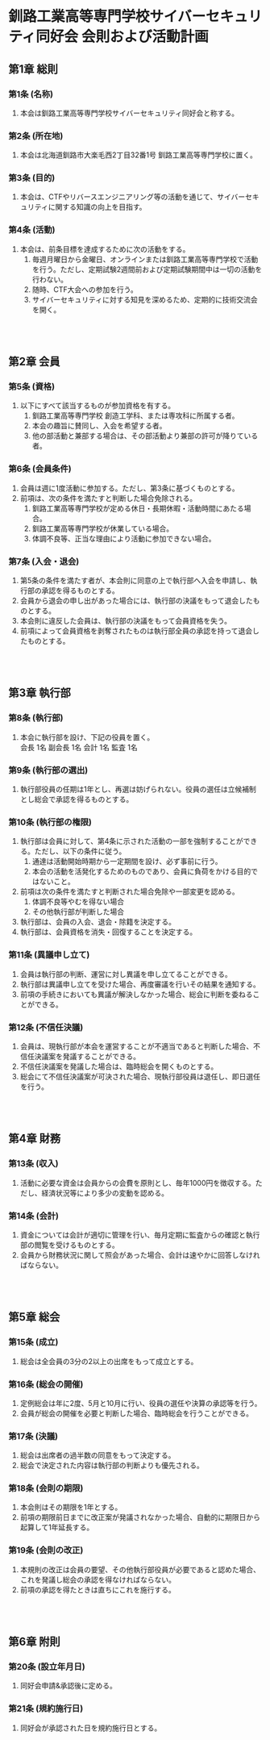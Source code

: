 # 釧路工業高等専門学校サイバーセキュリティ同好会 会則および活動計画
## 第1章 総則
### 第1条 (名称)
1. 本会は釧路工業高等専門学校サイバーセキュリティ同好会と称する。  
### 第2条 (所在地)
1. 本会は北海道釧路市大楽毛西2丁目32番1号 釧路工業高等専門学校に置く。
### 第3条 (目的)
1. 本会は、CTFやリバースエンジニアリング等の活動を通じて、サイバーセキュリティに関する知識の向上を目指す。

### 第4条 (活動)
1. 本会は、前条目標を達成するために次の活動をする。  
    1. 毎週月曜日から金曜日、オンラインまたは釧路工業高等専門学校で活動を行う。ただし、定期試験2週間前および定期試験期間中は一切の活動を行わない。
    2. 随時、CTF大会への参加を行う。
	3. サイバーセキュリティに対する知見を深めるため、定期的に技術交流会を開く。
<br>
<br>

## **第2章 会員**
### 第5条 (資格)
1. 以下にすべて該当するものが参加資格を有する。
    1. 釧路工業高等専門学校 創造工学科、または専攻科に所属する者。
    2. 本会の趣旨に賛同し、入会を希望する者。
    4. 他の部活動と兼部する場合は、その部活動より兼部の許可が降りている者。

### 第6条 (会員条件)
1. 会員は週に1度活動に参加する。ただし、第3条に基づくものとする。
2. 前項は、次の条件を満たすと判断した場合免除される。
    1. 釧路工業高等専門学校が定める休日・長期休暇・活動時間にあたる場合。
    2. 釧路工業高等専門学校が休業している場合。
    3. 体調不良等、正当な理由により活動に参加できない場合。

### 第7条 (入会・退会)
1. 第5条の条件を満たす者が、本会則に同意の上で執行部へ入会を申請し、執行部の承認を得るものとする。  
2. 会員から退会の申し出があった場合には、執行部の決議をもって退会したものとする。
3. 本会則に違反した会員は、執行部の決議をもって会員資格を失う。
4. 前項によって会員資格を剥奪されたものは執行部全員の承認を持って退会したものとする。
<br>
<br>

## 第3章 執行部
### 第8条 (執行部)
1. 本会に執行部を設け、下記の役員を置く。  
    会長 1名
    副会長 1名
    会計 1名
    監査 1名

### 第9条 (執行部の選出)
1. 執行部役員の任期は1年とし、再選は妨げられない。役員の選任は立候補制とし総会で承認を得るものとする。

### 第10条 (執行部の権限)
1. 執行部は会員に対して、第4条に示された活動の一部を強制することができる。ただし、以下の条件に従う。
    1. 通達は活動開始時期から一定期間を設け、必ず事前に行う。
    2. 本会の活動を活発化するためのものであり、会員に負荷をかける目的ではないこと。
2. 前項は次の条件を満たすと判断された場合免除や一部変更を認める。
    1. 体調不良等やむを得ない場合
    2. その他執行部が判断した場合
3. 執行部は、会員の入会、退会・除籍を決定する。
4. 執行部は、会員資格を消失・回復することを決定する。

### 第11条 (異議申し立て)
1. 会員は執行部の判断、運営に対し異議を申し立てることができる。
2. 執行部は異議申し立てを受けた場合、再度審議を行いその結果を通知する。
3. 前項の手続きにおいても異議が解決しなかった場合、総会に判断を委ねることができる。

### 第12条 (不信任決議)
1. 会員は、現執行部が本会を運営することが不適当であると判断した場合、不信任決議案を発議することができる。
2. 不信任決議案を発議した場合は、臨時総会を開くものとする。
3. 総会にて不信任決議案が可決された場合、現執行部役員は退任し、即日選任を行う。
<br>
<br>

## 第4章 財務


### 第13条 (収入)
1. 活動に必要な資金は会員からの会費を原則とし、毎年1000円を徴収する。ただし、経済状況等により多少の変動を認める。

### 第14条 (会計)
1. 資金については会計が適切に管理を行い、毎月定期に監査からの確認と執行部の閲覧を受けるものとする。
2. 会員から財務状況に関して照会があった場合、会計は速やかに回答しなければならない。
<br>
<br>

## 第5章 総会


### 第15条 (成立)
1. 総会は全会員の3分の2以上の出席をもって成立とする。

### 第16条 (総会の開催)
1. 定例総会は年に2度、5月と10月に行い、役員の選任や決算の承認等を行う。
2. 会員が総会の開催を必要と判断した場合、臨時総会を行うことができる。

### 第17条 (決議)
1. 総会は出席者の過半数の同意をもって決定する。
2. 総会で決定された内容は執行部の判断よりも優先される。

### 第18条 (会則の期限)
1. 本会則はその期限を1年とする。
2. 前項の期限前日までに改正案が発議されなかった場合、自動的に期限日から起算して1年延長する。

### 第19条 (会則の改正)
1. 本規則の改正は会員の要望、その他執行部役員が必要であると認めた場合、これを発議し総会の承認を得なければならない。
2. 前項の承認を得たときは直ちにこれを施行する。

<br>
<br>

## 第6章 附則


### 第20条 (設立年月日)
1. 同好会申請&承認後に定める。

### 第21条 (規約施行日)
1. 同好会が承認された日を規約施行日とする。
